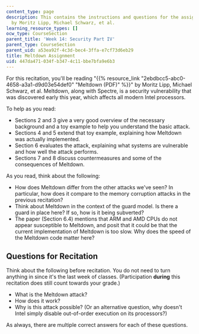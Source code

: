 ```yaml
---
content_type: page
description: This contains the instructions and questions for the assignment on "Meltdown"
  by Moritz Lipp, Michael Schwarz, et al.
learning_resource_types: []
ocw_type: CourseSection
parent_title: 'Week 14: Security Part IV'
parent_type: CourseSection
parent_uid: a53ea92f-4c3d-bec4-3ffa-e7cf73d6eb29
title: Meltdown Assignment
uid: 447da471-034f-b347-4c11-bbe7bfa9e6b3
---
```


For this recitation, you'll be reading "{{% resource_link "2ebdbcc5-abc0-4658-a3a1-d9d03e54def0" "Meltdown (PDF)" %}}" by Moritz Lipp, Michael Schwarz, et al. Meltdown, along with Spectre, is a security vulnerability that was discovered early this year, which affects all modern Intel processors.

To help as you read:

*   Sections 2 and 3 give a very good overview of the necessary background and a toy example to help you understand the basic attack.
*   Sections 4 and 5 extend that toy example, explaining how Meltdown was actually implemented.
*   Section 6 evaluates the attack, explaining what systems are vulnerable and how well the attack performs.
*   Sections 7 and 8 discuss countermeasures and some of the consequences of Meltdown.

As you read, think about the following:

*   How does Meltdown differ from the other attacks we've seen? In particular, how does it compare to the memory corruption attacks in the previous recitation?
*   Think about Meltdown in the context of the guard model. Is there a guard in place here? If so, how is it being subverted?
*   The paper (Section 6.4) mentions that ARM and AMD CPUs do not appear susceptible to Meltdown, and posit that it could be that the current implementation of Meltdown is too slow. Why does the speed of the Meltdown code matter here?

Questions for Recitation
------------------------

Think about the following before recitation. You do not need to turn anything in since it's the last week of classes. (Participation **during** this recitation does still count towards your grade.)

*   What is the Meltdown attack?
*   How does it work?
*   Why is this attack possible? (Or an alternative question, why doesn't Intel simply disable out-of-order execution on its processors?)

As always, there are multiple correct answers for each of these questions.